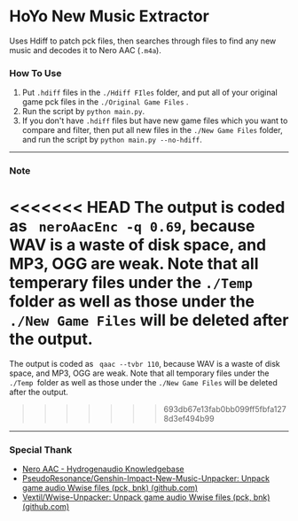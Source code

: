 # HoYo New Music Extractor

Uses Hdiff to patch pck files, then searches through files to find any new music and decodes it to Nero AAC (`.m4a`).

### How To Use

1. Put `.hdiff` files in the `./Hdiff FIles` folder, and put all of your original game pck files in the `./Original Game Files` .
2. Run the script by `python main.py`.
3. If you don't have `.hdiff` files but have new game files which you want to compare and filter, then put all new files in the `./New Game Files` folder, and run the script by `python main.py --no-hdiff`.

---

### Note

<<<<<<< HEAD
The output is coded as ` neroAacEnc -q 0.69`, because WAV is a waste of disk space, and MP3, OGG are weak. Note that all temperary files under the  `./Temp `folder as well as those under the `./New Game Files` will be deleted after the output.
=======
The output is coded as ` qaac --tvbr 110`, because WAV is a waste of disk space, and MP3, OGG are weak. Note that all temporary files under the  `./Temp `folder as well as those under the `./New Game Files` will be deleted after the output.
>>>>>>> 693db67e13fab0bb099ff5fbfa1278d3ef494b99

---

### Special Thank

- [Nero AAC - Hydrogenaudio Knowledgebase](https://wiki.hydrogenaud.io/index.php?title=Nero_AAC#neroAacEnc)
- [PseudoResonance/Genshin-Impact-New-Music-Unpacker: Unpack game audio Wwise files (pck, bnk) (github.com)](https://github.com/PseudoResonance/Genshin-Impact-New-Music-Unpacker)
- [Vextil/Wwise-Unpacker: Unpack game audio Wwise files (pck, bnk) (github.com)](https://github.com/Vextil/Wwise-Unpacker)
